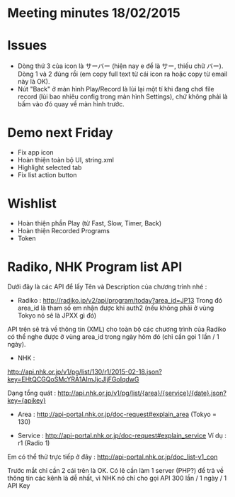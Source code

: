 Meeting minutes 18/02/2015
==

Issues
===
- Dòng thứ 3 của icon là サーバー  (hiện nay e để là サー, thiếu chữ バー). Dòng 1 và 2 đúng rồi (em copy full text từ cái icon ra hoặc copy từ email này là OK).
- Nút "Back" ở màn hình Play/Record là lùi lại một tí khi đang chơi file record (lùi bao nhiêu config trong màn hình Settings), chứ không phải là bấm vào đó quay về màn hình trước.

Demo next Friday
===
- Fix app icon
- Hoàn thiện toàn bộ UI, string.xml
- Highlight selected tab
- Fix list action button

Wishlist
===
- Hoàn thiện phần Play (từ Fast, Slow, Timer, Back)
- Hoàn thiện Recorded Programs
- Token

Radiko, NHK Program list API
===

Dưới đây là các API để lấy Tên và Description của chương trình nhé :

* Radiko :
http://radiko.jp/v2/api/program/today?area_id=JP13
Trong đó area_id là tham số em nhận được khi auth2 (nếu không phải ở vùng Tokyo nó sẽ là JPXX gì đó)

API trên sẽ trả về thông tin (XML) cho toàn bộ các chương trình của Radiko có thể nghe được ở vùng area_id trong ngày hôm đó (chỉ cần gọi 1 lần / 1 ngày).

* NHK :

http://api.nhk.or.jp/v1/pg/list/130/r1/2015-02-18.json?key=EHtQCGQoSMcYRA1AImJjcJljFGoIqdwG

Dạng tổng quát :
http://api.nhk.or.jp/v1/pg/list/{area}/{service}/{date}.json?key={apikey}

- Area : 
http://api-portal.nhk.or.jp/doc-request#explain_area
(Tokyo = 130)

- Service :
http://api-portal.nhk.or.jp/doc-request#explain_service
Ví dụ : r1 (Radio 1)

Em có thể thử trực tiếp ở đây :
http://api-portal.nhk.or.jp/doc_list-v1_con

Trước mắt chỉ cần 2 cái trên là OK.
Có lẽ cần làm 1 server (PHP?) để trả về thông tin các kênh là dễ nhất, vì NHK nó chỉ cho gọi API 300 lần / 1 ngày / 1 API Key
